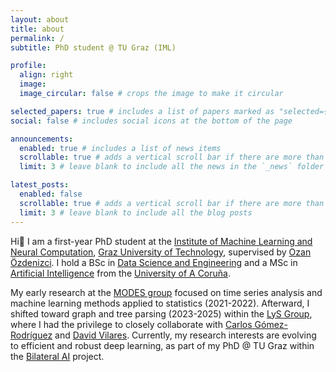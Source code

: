 ```yaml
---
layout: about
title: about
permalink: /
subtitle: PhD student @ TU Graz (IML)

profile:
  align: right
  image: 
  image_circular: false # crops the image to make it circular

selected_papers: true # includes a list of papers marked as "selected={true}"
social: false # includes social icons at the bottom of the page

announcements:
  enabled: true # includes a list of news items
  scrollable: true # adds a vertical scroll bar if there are more than 3 news items
  limit: 3 # leave blank to include all the news in the `_news` folder

latest_posts:
  enabled: false
  scrollable: true # adds a vertical scroll bar if there are more than 3 new posts items
  limit: 3 # leave blank to include all the blog posts
---
```


Hi:wave: I am a first-year PhD student at the [Institute of Machine Learning and Neural Computation](https://www.iml.tugraz.at), [Graz University of Technology](https://www.tugraz.at/), supervised by [Ozan Özdenizci](https://oozdenizci.github.io/). I hold a BSc in [Data Science and Engineering](https://estudos.udc.es/en/study/detail/614g02v01) and a MSc in [Artificial Intelligence](https://mia.udc.es/) from the [University of A Coruña](https://www.udc.es). 

My early research at the [MODES group](https://dm.udc.es/modes/) focused on time series analysis and machine learning methods applied to statistics (2021-2022). Afterward, I shifted toward graph and tree parsing (2023-2025) within the [LyS Group](https://www.grupolys.org/lys_en.html), where I had the privilege to closely collaborate with [Carlos Gómez-Rodríguez](https://www.grupolys.org/~cgomezr/) and [David Vilares](https://www.grupolys.org/~david.vilares/). Currently, my research interests are evolving to efficient and robust deep learning, as part of my PhD @ TU Graz within the [Bilateral AI](https://www.bilateral-ai.net/home) project.